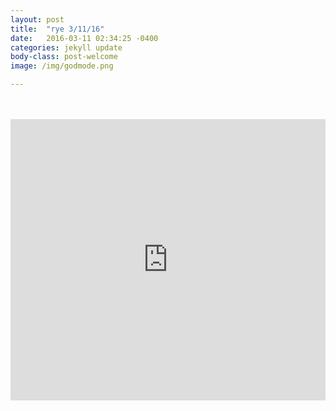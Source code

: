 ```yaml
---
layout: post
title:  "rye 3/11/16"
date:   2016-03-11 02:34:25 -0400
categories: jekyll update
body-class: post-welcome
image: /img/godmode.png

---
```

<br>
<br>
<iframe width="100%" height="450" scrolling="no" frameborder="no" src="https://w.soundcloud.com/player/?url=https%3A//api.soundcloud.com/tracks/251595004&amp;auto_play=false&amp;hide_related=false&amp;show_comments=true&amp;show_user=true&amp;show_reposts=false&amp;visual=true"></iframe>
